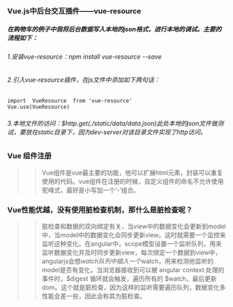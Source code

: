 ### Vue.js中后台交互插件——vue-resource

##### 在购物车的例子中我将后台数据写入本地的json格式，进行本地的调试。主要的流程如下：
###### 1.安装vue-resource：npm install vue-resource --save
###### 2.引入vue-resource插件，在js文件中添加如下两句话：
    import  VueResource  from 'vue-resource'
    Vue.use(VueResource) 
###### 3.本地文件的访问：$http.get(./static/data/data.json)此处本地的json文件做测试，要放在static目录下，因为dev-server对该目录文件实现了http访问。

### Vue 组件注册
>>Vue组件是vue最主要的功能，他可以扩展html元素，封装可以重复使用的代码。vue组件在注册的时候，自定义组件的命名不允许使用驼峰式，最好是小写加一个‘-’组合。

### Vue性能优越，没有使用脏检查机制，那什么是脏检查呢？
>>脏检查和数据的双向绑定有关，当view中的数据变化会更新到model中，当model中的数据变化会同步更新view。这时就需要一个监控来监听这种变化。在angular中，scope模型设置一个监听队列，用来监听数据变化并及时同步更新view，每次绑定一个数据到view中，angularjs会想$watch队列中插入一个$watch，用来检测他监听的model是否有变化，当浏览器接收到可以被 angular context 处理的事件时，$digest 循环就会触发，遍历所有的 $watch，最后更新 dom。这个就是脏检查，因为这样的监听需要遍历队列，数据变化多性能会差一些，因此会称其为脏检查。
